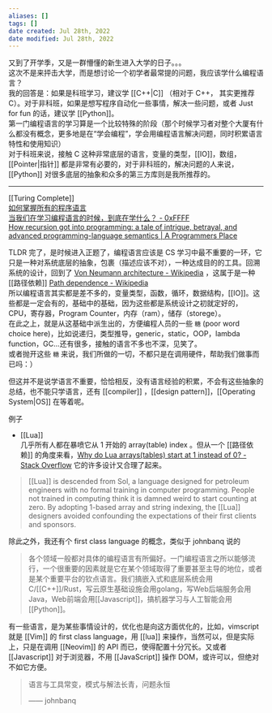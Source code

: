 ```yaml
---
aliases: []
tags: []
date created: Jul 28th, 2022
date modified: Jul 28th, 2022
---
```


又到了开学季，又是一群懵懂的新生进入大学的日子。。。  
这次不是来抨击大学，而是想讨论一个初学者最常提的问题，我应该学什么编程语言？  
我的回答是：如果是科班学习，建议学 [[C++|C]] （相对于 C++， 其实更推荐C）。对于非科班，如果是想写程序自动化一些事情，解决一些问题，或者 Just for fun 的话，建议学 [[Python]]。  
第一门编程语言的学习算是一个比较特殊的阶段（那个时候学习者对整个大厦有什么都没有概念，更多地是在“学会编程”，学会用编程语言解决问题，同时积累语言特性和使用知识）  
对于科班来说，接触 C 这种非常底层的语言，变量的类型，[[IO]]，数组，[[Pointer|指针]] 都是非常有必要的，对于非科班的，解决问题的人来说，[[Python]] 对很多底层的抽象和众多的第三方库则是我所推荐的。

___

[[Turing Complete]]  
[如何掌握所有的程序语言](http://www.yinwang.org/blog-cn/2017/07/06/master-pl)  
[当我们在学习编程语言的时候，到底在学什么？ - 0xFFFF](https://0xffff.one/d/792-dang-wo-men-zai-xue-xi-bian-cheng-yu-yan-de-shi-hou-dao-di-zai-xue-shen-me)  
[How recursion got into programming: a tale of intrigue, betrayal, and advanced programming-language semantics | A Programmers Place](https://vanemden.wordpress.com/2014/06/18/how-recursion-got-into-programming-a-comedy-of-errors-3/)

TLDR 完了，是时候进入正题了，编程语言应该是 CS 学习中最不重要的一环，它只是一种对系统底层的抽象，包裹（描述应该不对），一种达成目的的工具。回溯系统的设计，回到了 [Von Neumann architecture - Wikipedia](https://en.wikipedia.org/wiki/Von_Neumann_architecture) ，这属于是一种 [[路径依赖]] [Path dependence - Wikipedia](https://en.wikipedia.org/wiki/Path_dependence)  
所以编程语言其实都是差不多的，变量类型，函数，循环，数据结构，[[IO]]。这些都是一定会有的，基础中的基础，因为这些都是系统设计之初就定好的，CPU，寄存器，Program Counter，内存（ram），储存（storege）。  
在此之上，就是从这基础中派生出的，方便编程人员的一些 `糖` (poor word choice here)，比如说递归，类型推导，generic，static，OOP，lambda function，GC...还有很多，接触的语言不多也不深，见笑了。  
或者抛开这些 `糖` 来说，我们所做的一切，不都只是在调用硬件，帮助我们做事而已吗：）

但这并不是说学语言不重要，恰恰相反，没有语言经验的积累，不会有这些抽象的总结，也不能只学语言，还有 [[compiler]] ，[[design pattern]]，[[Operating System|OS]] 在等着呢。

例子
- [[Lua]]  
几乎所有人都在暴喷它从 1 开始的 array(table) index 。但从一个 [[路径依赖]] 的角度来看，[Why do Lua arrays(tables) start at 1 instead of 0? - Stack Overflow](https://stackoverflow.com/questions/2785704/why-do-lua-arraystables-start-at-1-instead-of-0) 它的许多设计又合理了起来。
> [[Lua]] is descended from Sol, a language designed for petroleum engineers with no formal training in computer programming. People not trained in computing think it is damned weird to start counting at zero. By adopting 1-based array and string indexing, the [[Lua]] designers avoided confounding the expectations of their first clients and sponsors.

除此之外，我还有个 first class language 的概念，类似于 johnbanq 说的
> 各个领域一般都对具体的编程语言有所偏好。一门编程语言之所以能够流行，一个很重要的因素就是它在某个领域取得了重要甚至主导的地位，或者是某个重要平台的钦点语言。我们搞嵌入式和底层系统会用C/[[C++]]/Rust，写云原生基础设施会用golang，写Web后端服务会用Java，Web前端会用[[Javascript]]，搞机器学习与人工智能会用[[Python]]。

有一些语言，是为某些事情设计的，优化也是向这方面优化的，比如，vimscript 就是 [[Vim]] 的 first class language，用 [[lua]] 来操作，当然可以，但是实际上，只是在调用 [[Neovim]]  的 API 而已，使得配置十分冗长。又或者 [[Javascript]] 对于浏览器，不用 [[JavaScript]] 操作 DOM，或许可以，但绝对不如它方便。

> 语言与工具常变，模式与解法长青，问题永恒
> 
> —— johnbanq
